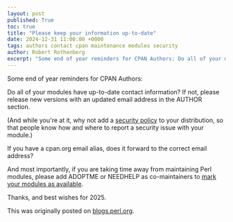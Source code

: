 ```yaml
---
layout: post
published: True
toc: true
title: "Please keep your information up-to-date"
date: 2024-12-31 11:00:00 +0000
tags: authors contact cpan maintenance modules security
author: Robert Rothenberg
excerpt: "Some end of year reminders for CPAN Authors: Do all of your modules have up-to-date contact information?"
---
```


Some end of year reminders for CPAN Authors:

Do all of your modules have up-to-date contact information? If not, please release new versions with an updated email address in the AUTHOR section.

(And while you're at it, why not add a [security policy](https://security.metacpan.org/docs/guides/security-policy-for-authors.html) to your distribution, so that people know how and where to report a security issue with your module.)

If you have a cpan.org email alias, does it forward to the correct email address?

And most importantly, if you are taking time away from maintaining Perl modules, please add ADOPTME or NEEDHELP as co-maintainers to [mark your modules as available](https://neilb.org/2013/08/07/adoptme.html).

Thanks, and best wishes for 2025.

This was originally posted on
[blogs.perl.org](https://blogs.perl.org/users/robert_rothenberg/2024/12/please-keep-your-information-up-to-date.html).
